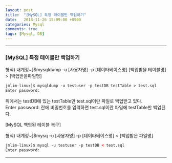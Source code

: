 ```yaml
---
layout: post
title:  "[MySQL] 특정 테이블만 백업하기"
date:   2018-11-26 15:09:00 +0900
categories: Mysql
comments: true
tags: [Mysql, DB]
---
```


---
### [MySQL] 특정 테이블만 백업하기 

형식) 내계정~]$mysqldump -u [사용자명] -p [데이타베이스명] [백업받을 테이블명] > [백업받을파일명]
```html
jmlim-linux]$ mysqldump -u testuser -p testDB testTable > test.sql
Enter password:
```
위에서는 testDB에 있는 testTable만 test.sql이란 파일로 백업받고 있다. <br/>
Enter password: 란에 비밀번호를 입력하면 test.sql이란 파일에 testTable만 백업된다. <br/>

[MySQL 백업된 테이블 복구]

형식) 내계정~]$mysq -u [사용자명] -p [데이타베이스명] < [백업받은 파일명]
```html
jmlim-linux]$ mysql -u testuser -p testDB < test.sql
Enter password:
```


[jekyll-docs]: https://jekyllrb.com/docs/home
[jekyll-gh]:   https://github.com/jekyll/jekyll
[jekyll-talk]: https://talk.jekyllrb.com/
---
